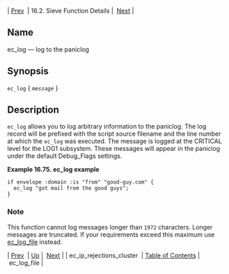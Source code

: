 | [Prev](sieve.ref.ec_ip_rejections_cluster)  | 16.2. Sieve Function Details |  [Next](sieve.ref.ec_log_file) |

<a name="sieve.ref.ec_log"></a>
## Name

ec_log — log to the paniclog

## Synopsis

`ec_log` { *`message`* }

<a name="idp30206528"></a>
## Description

`ec_log` allows you to log arbitrary information to the paniclog. The log record will be prefixed with the script source filename and the line number at which the `ec_log` was executed. The message is logged at the CRITICAL level for the LOG1 subsystem. These messages will appear in the paniclog under the default Debug_Flags settings.

<a name="example.ec_log"></a>

**Example 16.75. ec_log example**

```
if envelope :domain :is "from" "good-guy.com" {
  ec_log "got mail from the good guys";
}
```

### Note

This function cannot log messages longer than `1972` characters. Longer messages are truncated. If your requirements exceed this maximum use [ec_log_file](sieve.ref.ec_log_file "ec_log_file") instead.

| [Prev](sieve.ref.ec_ip_rejections_cluster)  | [Up](sieve.ref.files) |  [Next](sieve.ref.ec_log_file) |
| ec_ip_rejections_cluster  | [Table of Contents](index) |  ec_log_file |
